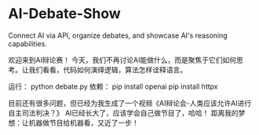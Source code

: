 # AI-Debate-Show
Connect AI via API, organize debates, and showcase AI's reasoning capabilities.

欢迎来到AI辩论赛！ 今天，我们不再讨论AI能做什么，而是聚焦于它们如何思考。让我们看看，代码如何演绎逻辑，算法怎样诠释语言。

运行：
python debate.py
依赖：
pip install openai
pip install httpx

目前还有很多问题，但已经为我生成了一个视频《AI辩论会-人类应该允许AI进行自主司法判决？》
AI已经长大了，应该学会自己做节目了，哈哈！
距离我的梦想：让机器做节目给机器看，又近了一步！
